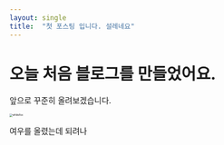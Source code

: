 ```yaml
---
layout: single
title:  "첫 포스팅 입니다. 설레네요"
---
```


# 오늘 처음 블로그를 만들었어요.

앞으로 꾸준히 올려보겠습니다. 

<img src="C:\myData\2022\03-projects\kiara413-github-blog\kiara413.github.io\images\2022-03-05-first\whitefox.jpg" alt="whitefox" style="zoom:33%;" />

여우를 올렸는데 되려나
